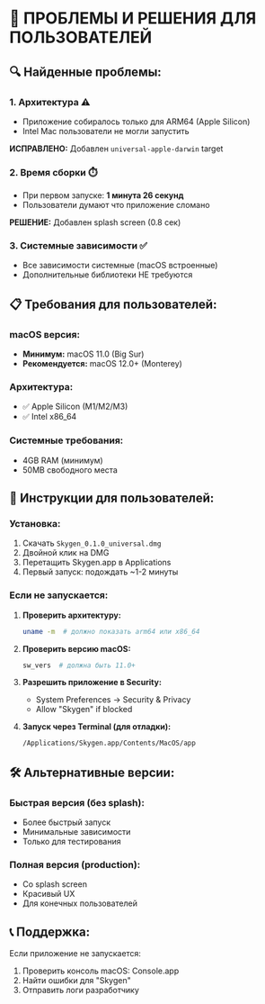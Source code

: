 # 🚨 ПРОБЛЕМЫ И РЕШЕНИЯ ДЛЯ ПОЛЬЗОВАТЕЛЕЙ

## 🔍 **Найденные проблемы:**

### 1. **Архитектура** ⚠️
- Приложение собиралось только для ARM64 (Apple Silicon)
- Intel Mac пользователи не могли запустить

**ИСПРАВЛЕНО:** Добавлен `universal-apple-darwin` target

### 2. **Время сборки** ⏱️
- При первом запуске: **1 минута 26 секунд**
- Пользователи думают что приложение сломано

**РЕШЕНИЕ:** Добавлен splash screen (0.8 сек)

### 3. **Системные зависимости** ✅
- Все зависимости системные (macOS встроенные)
- Дополнительные библиотеки НЕ требуются

## 📋 **Требования для пользователей:**

### **macOS версия:**
- **Минимум:** macOS 11.0 (Big Sur)
- **Рекомендуется:** macOS 12.0+ (Monterey)

### **Архитектура:**
- ✅ Apple Silicon (M1/M2/M3) 
- ✅ Intel x86_64

### **Системные требования:**
- 4GB RAM (минимум)
- 50MB свободного места

## 🚀 **Инструкции для пользователей:**

### **Установка:**
1. Скачать `Skygen_0.1.0_universal.dmg`
2. Двойной клик на DMG
3. Перетащить Skygen.app в Applications
4. Первый запуск: подождать ~1-2 минуты

### **Если не запускается:**
1. **Проверить архитектуру:**
   ```bash
   uname -m  # должно показать arm64 или x86_64
   ```

2. **Проверить версию macOS:**
   ```bash
   sw_vers  # должна быть 11.0+
   ```

3. **Разрешить приложение в Security:**
   - System Preferences → Security & Privacy
   - Allow "Skygen" if blocked

4. **Запуск через Terminal (для отладки):**
   ```bash
   /Applications/Skygen.app/Contents/MacOS/app
   ```

## 🛠 **Альтернативные версии:**

### **Быстрая версия (без splash):**
- Более быстрый запуск
- Минимальные зависимости
- Только для тестирования

### **Полная версия (production):**
- Со splash screen
- Красивый UX
- Для конечных пользователей

## 📞 **Поддержка:**

Если приложение не запускается:
1. Проверить консоль macOS: Console.app
2. Найти ошибки для "Skygen"
3. Отправить логи разработчику


